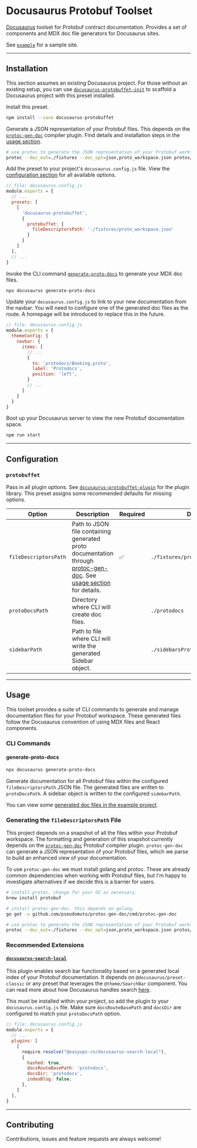 # Docusaurus Protobuf Toolset

[Docusaurus](https://docusaurus.io/) toolset for Protobuf contract documentation. Provides a set of components and MDX doc file generators for Docusaurus sites.

See [`example`](https://github.com/AnthonyBobsin/docusaurus-protobuffet/tree/master/example) for a sample site.

---

## Installation

This section assumes an existing Docusaurus project. For those without an existing setup, you can use [`docusaurus-protobuffet-init`](https://github.com/AnthonyBobsin/docusaurus-protobuffet/tree/master/packages/docusaurus-protobuffet-init#usage) to scaffold a Docusaurus project with this preset installed.

Install this preset.

```sh
npm install --save docusaurus-protobuffet
```

Generate a JSON representation of your Protobuf files. This depends on the [`protoc-gen-doc`](https://github.com/pseudomuto/protoc-gen-doc) compiler plugin. Find details and installation steps in the [usage section](#generating-the-filedescriptorspath-file).

```sh
# use protoc to generate the JSON representation of your Protobuf workspace.
protoc --doc_out=./fixtures --doc_opt=json,proto_workspace.json protos/**/*.proto
```

Add the preset to your project's `docusaurus.config.js` file. View the [configuration section](#configuration) for all available options.

```js
// file: docusaurus.config.js
module.exports = {
  // ...
  presets: [
    [
      'docusaurus-protobuffet',
      {
        protobuffet: {
          fileDescriptorsPath: './fixtures/proto_workspace.json'
        }
      }
    ]
  ],
  // ...
}
```

Invoke the CLI command [`generate-proto-docs`](#generate-proto-docs) to generate your MDX doc files.

```sh
npx docusaurus generate-proto-docs
```

Update your `docusaurus.config.js` to link to your new documentation from the navbar. You will need to configure one of the generated doc files as the route. A homepage will be introduced to replace this in the future.

```js
// file: docusaurus.config.js
module.exports = {
  themeConfig: {
    navbar: {
      items: [
        // ...
        {
          to: 'protodocs/Booking.proto',
          label: 'Protodocs',
          position: 'left',
        }
        // ...
      ]
    }
  }
}
```

Boot up your Docusaurus server to view the new Protobuf documentation space.

```sh
npm run start
```

---

##  Configuration

### `protobuffet`
Pass in all plugin options. See [`docusaurus-protobuffet-plugin`](https://github.com/AnthonyBobsin/docusaurus-protobuffet/tree/master/packages/docusaurus-protobuffet-plugin) for the plugin library. This preset assigns some recommended defaults for missing options.

| Option | Description | Required | Default |
| --- | --- | --- | --- |
| `fileDescriptorsPath` | Path to JSON file containing generated proto documentation through [protoc-gen-doc](https://github.com/pseudomuto/protoc-gen-doc). See [usage section](#generating-the-filedescriptorspath-file) for details. | ✅ | `./fixtures/proto_workspace.json` |
| `protoDocsPath` | Directory where CLI will create doc files. |  | `./protodocs` |
| `sidebarPath` | Path to file where CLI will write the generated Sidebar object. |  | `./sidebarsProtodocs.js` |
---

## Usage

This toolset provides a suite of CLI commands to generate and manage documentation files for your Protobuf workspace. These generated files follow the Docusaurus convention of using MDX files and React components.

### CLI Commands

#### generate-proto-docs

```sh
npx docusaurus generate-proto-docs
```

Generate documentation for all Protobuf files within the configured `fileDescriptorsPath` JSON file. The generated files are written to `protoDocsPath`. A sidebar object is written to the configured `sidebarPath`.

You can view some [generated doc files in the example project](https://github.com/AnthonyBobsin/docusaurus-protobuffet/tree/master/example/protodocs).

### Generating the `fileDescriptorsPath` File
This project depends on a snapshot of all the files within your Protobuf workspace. The formatting and generation of this snapshot currently depends on the [`protoc-gen-doc`](https://github.com/pseudomuto/protoc-gen-doc) Protobuf compiler plugin. `protoc-gen-doc` can generate a JSON representation of your Protobuf files, which we parse to build an enhanced view of your documentation.

To use `protoc-gen-doc` we must install golang and protoc. These are already common dependencies when working with Protobuf files, but I'm happy to investigate alternatives if we decide this is a barrier for users.

```sh
# install protoc. change for your OS as necessary.
brew install protobuf

# install protoc-gen-doc. this depends on golang.
go get -u github.com/pseudomuto/protoc-gen-doc/cmd/protoc-gen-doc

# use protoc to generate the JSON representation of your Protobuf workspace.
protoc --doc_out=./fixtures --doc_opt=json,proto_workspace.json protos/**/*.proto
```

### Recommended Extensions

#### [`docusaurus-search-local`](https://github.com/easyops-cn/docusaurus-search-local)

This plugin enables search bar functionality based on a generated local index of your Protobuf documentation. It depends on `@docusaurus/preset-classic` or any preset that leverages the `@theme/SearchBar` component. You can read more about how Docusaurus handles search [here](https://docusaurus.io/docs/search).

This must be installed within your project, so add the plugin to your `docusaurus.config.js` file. Make sure `docsRouteBasePath` and `docsDir` are configured to match your `protoDocsPath` option.

```js
// file: docusaurus.config.js
module.exports = {
  // ...
  plugins: [
    [
      require.resolve("@easyops-cn/docusaurus-search-local"),
      {
        hashed: true,
        docsRouteBasePath: 'protodocs',
        docsDir: 'protodocs',
        indexBlog: false,
      },
    ]
  ],
}
```

---

## Contributing

Contributions, issues and feature requests are always welcome!
